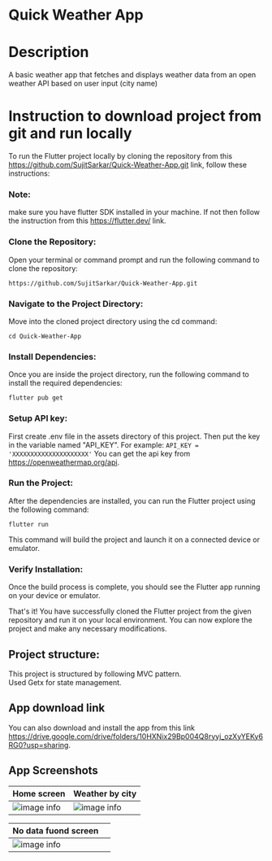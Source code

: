# Quick Weather App

# Description
A basic weather app that fetches and displays weather data from an open weather API based on user input (city name)

# Instruction to download project from git and run locally
To run the Flutter project locally by cloning the repository from this https://github.com/SujitSarkar/Quick-Weather-App.git link, follow these instructions:

### Note:
make sure you have flutter SDK installed in your machine. If not then follow the instruction from this https://flutter.dev/ link.

### Clone the Repository:
Open your terminal or command prompt and run the following command to clone the repository:

```https://github.com/SujitSarkar/Quick-Weather-App.git```

### Navigate to the Project Directory:
Move into the cloned project directory using the cd command:

```cd Quick-Weather-App```

### Install Dependencies:
Once you are inside the project directory, run the following command to install the required dependencies:

```flutter pub get```

### Setup API key:
First create .env file in the assets directory of this project. Then put the key in the variable named "API_KEY".
For example: ``` API_KEY = 'XXXXXXXXXXXXXXXXXXXXX' ```
You can get the api key from https://openweathermap.org/api.

### Run the Project:
After the dependencies are installed, you can run the Flutter project using the following command:

```flutter run```

This command will build the project and launch it on a connected device or emulator.

### Verify Installation:
Once the build process is complete, you should see the Flutter app running on your device or emulator.

That's it! You have successfully cloned the Flutter project from the given repository and run it on your local environment. You can now explore the project and make any necessary modifications.

## Project structure:
This project is structured by following MVC pattern.<br>
Used Getx for state management.

## App download link
You can also download and install the app from this link https://drive.google.com/drive/folders/10HXNix29Bp004Q8ryyj_ozXyYEKy6RG0?usp=sharing.

## App Screenshots
| Home screen                                    | Weather by city                                   |
|------------------------------------------------|---------------------------------------------------|
| ![image info](assets/SC_1.png)                 | ![image info](assets/SC_2.png)                    |

| No data fuond screen                           |                                                   |
|------------------------------------------------|---------------------------------------------------|
| ![image info](assets/SC_3.png)                 |                                                   |